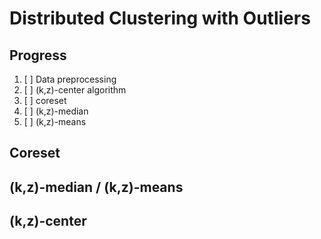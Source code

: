 # Distributed Clustering with Outliers

## Progress

1. [ ] Data preprocessing
2. [ ] (k,z)-center algorithm
3. [ ] coreset
4. [ ] (k,z)-median
5. [ ] (k,z)-means


## Coreset


## (k,z)-median / (k,z)-means


## (k,z)-center
